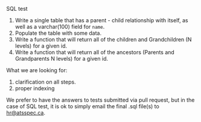 SQL test

1. Write a single table that has a parent - child relationship with itself, as well as a varchar(100) field for `name`. 
2. Populate the table with some data.
3. Write a function that will return all of the children and Grandchildren (N levels) for a given id.
4. Write a function that will return all of the ancestors (Parents and Grandparents N levels) for a given id.

What we are looking for: 

1. clarification on all steps.
2. proper indexing


We prefer to have the answers to tests submitted via pull request, but in the case of SQL test, it is ok to simply email the final .sql file(s) to hr@atsspec.ca.
